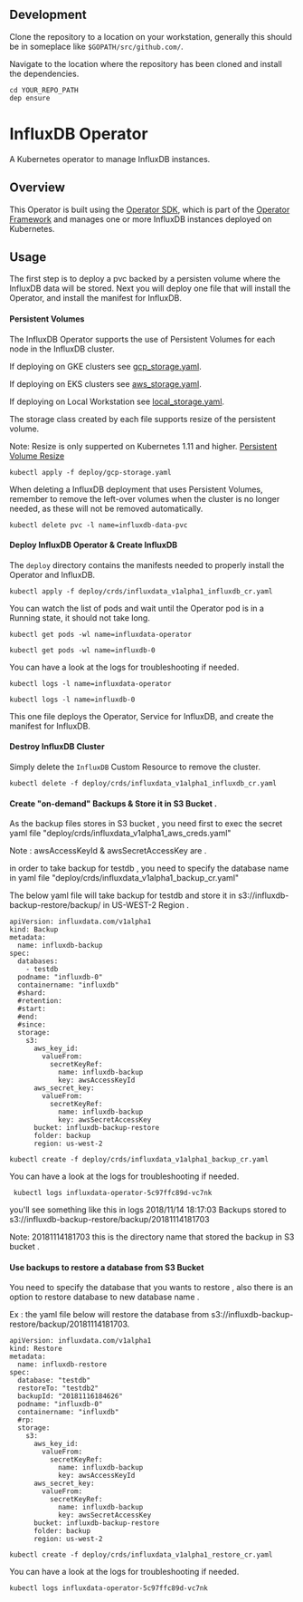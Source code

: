 ## Development

Clone the repository to a location on your workstation, generally this should be in someplace like `$GOPATH/src/github.com/`.

Navigate to the location where the repository has been cloned and install the dependencies.

```
cd YOUR_REPO_PATH
dep ensure
```

# InfluxDB Operator

A Kubernetes operator to manage InfluxDB instances.

## Overview

This Operator is built using the [Operator SDK](https://github.com/operator-framework/operator-sdk), which is part of the [Operator Framework](https://github.com/operator-framework/) and manages one or more InfluxDB instances deployed on Kubernetes.

## Usage

The first step is to deploy a pvc backed by a persisten volume where the InfluxDB data will be stored. Next you will deploy one file that will install the Operator, and install the manifest for InfluxDB.

#### Persistent Volumes

The InfluxDB Operator supports the use of Persistent Volumes for each node in
the InfluxDB cluster.

If deploying on GKE clusters see [gcp_storage.yaml](deploy/gcp_storage.yaml).


If deploying on EKS clusters see [aws_storage.yaml](deploy/aws_storage.yaml).


If deploying on Local Workstation  see [local_storage.yaml](deploy/local_storage.yaml).


The storage class created by each file supports resize of the persistent volume. 


Note: Resize is only supperted on Kubernetes 1.11 and higher. [Persistent Volume Resize](https://kubernetes.io/blog/2018/07/12/resizing-persistent-volumes-using-kubernetes/)

```
kubectl apply -f deploy/gcp-storage.yaml
```

When deleting a InfluxDB deployment that uses Persistent Volumes, remember to
remove the left-over volumes when the cluster is no longer needed, as these will
not be removed automatically.

```
kubectl delete pvc -l name=influxdb-data-pvc
```

#### Deploy InfluxDB Operator & Create InfluxDB

The `deploy` directory contains the manifests needed to properly install the
Operator and InfluxDB.

```
kubectl apply -f deploy/crds/influxdata_v1alpha1_influxdb_cr.yaml
```

You can watch the list of pods and wait until the Operator pod is in a Running
state, it should not take long.

```
kubectl get pods -wl name=influxdata-operator
```
```
kubectl get pods -wl name=influxdb-0
```

You can have a look at the logs for troubleshooting if needed.

```
kubectl logs -l name=influxdata-operator
```
```
kubectl logs -l name=influxdb-0
```

This one file deploys the Operator, Service for InfluxDB, and create the manifest for InfluxDB. 

#### Destroy InfluxDB Cluster

Simply delete the `InfluxDB` Custom Resource to remove the cluster.

```
kubectl delete -f deploy/crds/influxdata_v1alpha1_influxdb_cr.yaml
```


#### Create "on-demand" Backups & Store it in S3 Bucket .

As the backup files stores in S3 bucket , you need first to exec the secret yaml file "deploy/crds/influxdata_v1alpha1_aws_creds.yaml" 

Note : awsAccessKeyId & awsSecretAccessKey are <base64encoded>.


in order to take backup for testdb , you need to specify the database name in yaml file "deploy/crds/influxdata_v1alpha1_backup_cr.yaml"


The below yaml file will take backup for testdb and store it in s3://influxdb-backup-restore/backup/ in US-WEST-2 Region .

```
apiVersion: influxdata.com/v1alpha1
kind: Backup
metadata:
  name: influxdb-backup
spec:
  databases:
    - testdb
  podname: "influxdb-0"
  containername: "influxdb"
  #shard:
  #retention:
  #start:
  #end:
  #since:
  storage:
    s3:
      aws_key_id:
        valueFrom:
          secretKeyRef:
            name: influxdb-backup
            key: awsAccessKeyId
      aws_secret_key:
        valueFrom:
          secretKeyRef:
            name: influxdb-backup
            key: awsSecretAccessKey
      bucket: influxdb-backup-restore 
      folder: backup
      region: us-west-2

```


```
kubectl create -f deploy/crds/influxdata_v1alpha1_backup_cr.yaml
```

You can have a look at the logs for troubleshooting if needed.


```
 kubectl logs influxdata-operator-5c97ffc89d-vc7nk
```

you'll see something like this in logs 2018/11/14 18:17:03 Backups stored to s3://influxdb-backup-restore/backup/20181114181703 


Note: 20181114181703 this is the directory name that stored the backup in S3 bucket . 


#### Use backups to restore a database from S3 Bucket


You need to specify the database that you wants to restore , also there is an option to restore database to new database name .


Ex : the yaml file below will restore the database from s3://influxdb-backup-restore/backup/20181114181703. 


```
apiVersion: influxdata.com/v1alpha1
kind: Restore
metadata:
  name: influxdb-restore
spec:
  database: "testdb"
  restoreTo: "testdb2"
  backupId: "20181116184626"
  podname: "influxdb-0"
  containername: "influxdb"
  #rp:
  storage:
    s3:
      aws_key_id:
        valueFrom:
          secretKeyRef:
            name: influxdb-backup
            key: awsAccessKeyId
      aws_secret_key:
        valueFrom:
          secretKeyRef:
            name: influxdb-backup
            key: awsSecretAccessKey
      bucket: influxdb-backup-restore 
      folder: backup
      region: us-west-2

```



```
kubectl create -f deploy/crds/influxdata_v1alpha1_restore_cr.yaml
```

You can have a look at the logs for troubleshooting if needed.


```
kubectl logs influxdata-operator-5c97ffc89d-vc7nk
```



